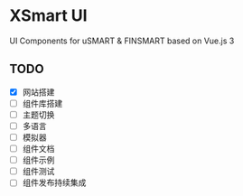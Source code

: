 # XSmart UI
UI Components for uSMART & FINSMART based on Vue.js 3

## TODO
- [x] 网站搭建
- [ ] 组件库搭建
- [ ] 主题切换
- [ ] 多语言
- [ ] 模拟器
- [ ] 组件文档
- [ ] 组件示例
- [ ] 组件测试
- [ ] 组件发布持续集成
